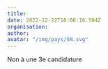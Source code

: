 ```yaml
---
title: 
date: 2022-12-22T16:08:16.504Z
organisation: 
author: 
avatar: "/img/pays/SN.svg"
---
```


Non à une 3e candidature 